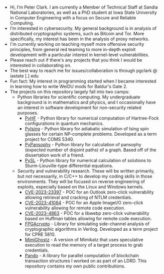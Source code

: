 - Hi, I’m Peter Clark. I am currently a Member of Technical Staff at Sandia National Laboratories, as well as a PhD student at Iowa State University in Computer Engineering with a focus on Secure and Reliable Computing.
- I’m interested in cybersecurity. My general background is in analysis of distributed cryptographic systems, such as Bitcoin and Tor. More specifically, my interest has been in the analysis of proxy networks. 
- I'm currently working on teaching myself more offensive security principles, from general red teaming to more in-depth exploit development with a particular interest in kernel-level vulnerabilities.
- Please reach out if there's any projects that you think I would be interested in collaborating on.
- The best way to reach me for issues/collaboration is through pgclark @ iastate [.] edu
- Fun fact: My interest in programming started when I became interested in learning how to write WeiDU mods for Baldur's Gate 2.
- The projects on this repository largely fall into two camps:
  - Python libraries for scientific computing. My undergraduate background is in mathematics and physics, and I occasionally have an interest in software development for non-security related purposes.
    - [PyHF](https://github.com/sarsaeroth/PyHF) - Python library for numerical computation of Hartree-Fock configurations in quantum mechanics.
    - [PyIsing](https://github.com/sarsaeroth/PyIsing) - Python library for adiabatic simulation of Ising spin glasses for certain NP-complete problems. Developed as a term project for COMS 5340.
    - [PyPansophy](https://github.com/sarsaeroth/PyPansophy) - Python library for calculation of pansophy (expected number of disjoint paths) of a graph. Based off of the dissertation work of a friend.
    - [PySL](https://github.com/sarsaeroth/PySL) - Python library for numerical calculation of solutions to Sturm-Liouville-type differential equations.
  - Security and vulnerability research. These will be written primarily, but not necessarily, in C/C++ to develop my coding skills in those environments. They will be focused on reverse engineering of exploits, especially based on the Linux and Windows kernels.
    - [CVE-2023-23397](https://github.com/sarsaeroth/CVE-2023-23397-POC) - POC for an Outlook zero-click vulnerability allowing retrieval and cracking of NTLM credentials.
    - [CVE-2023-41064](https://github.com/sarsaeroth/CVE-2023-41064-POC) - POC for an Apple ImageI/O zero-click vulnerability allowing for remote code execution.
    - [CVE-2023-4863](https://github.com/sarsaeroth/CVE-2023-4863-POC) - POC for a libwebp zero-click vulnerability based on Huffman tables allowing for remote code execution.
    - [FPGAcrypto](https://github.com/sarsaeroth/FPGAcrypto) - Library for simulating side-channel analysis of cryptographic algorithms in Verilog. Developed as a term project for CPRE 5810.
    - [MimiGhostz](https://github.com/sarsaeroth/MimiGhostz) - A version of Mimikatz that uses speculative execution to read the memory of a target process to grab credentials.
    - [Pando](https://github.com/sarsaeroth/Pando) - A library for parallel computation of blockchain transaction structures I worked on as part of an LDRD. This repository contains my own public contributions.

<!---
sarsaeroth/sarsaeroth is a ✨ special ✨ repository because its `README.md` (this file) appears on your GitHub profile.
You can click the Preview link to take a look at your changes.
--->
